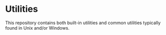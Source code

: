 # Utilities

This repository contains both built-in utilities and common utilities typically found in Unix and/or Windows.
